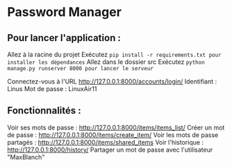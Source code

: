 # Password Manager

## Pour lancer l'application :

Allez à la racine du projet
Exécutez ```pip install -r requirements.txt pour installer les dépendances```
Allez dans le dossier src
Exécutez ```python manage.py runserver 8000 pour lancer le serveur```

Connectez-vous à l'URL http://127.0.0.1:8000/accounts/login/
Identifiant : Linus
Mot de passe : LinuxAir11

## Fonctionnalités :

Voir ses mots de passe : http://127.0.0.1:8000/items/items_list/
Créer un mot de passe : http://127.0.0.1:8000/items/create_item/
Voir les mots de passe partagés : http://127.0.0.1:8000/items/shared_items
Voir l'historique : http://127.0.0.1:8000/history/
Partager un mot de passe avec l'utilisateur "MaxBlanch"